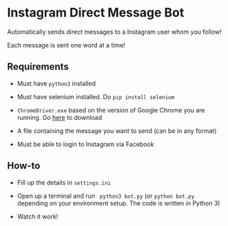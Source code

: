 
# Instagram Direct Message Bot

Automatically sends direct messages to a Instagram user whom you follow!

Each message is sent one word at a time!


## Requirements

- Must have ```python3``` installed

- Must have selenium installed. Do `pip install selenium`

- ```ChromeDriver.exe``` based on the version of Google Chrome you are running. Go [here](https://chromedriver.chromium.org/downloads) to download

- A file containing the message you want to send (can be in any format)

- Must be able to login to Instagram via Facebook

## How-to

- Fill up the details in ```settings.ini```

- Open up a terminal and run ``` python3 bot.py```  (or ```python bot.py``` depending on your environment setup. The code is written in Python 3)

- Watch it work!